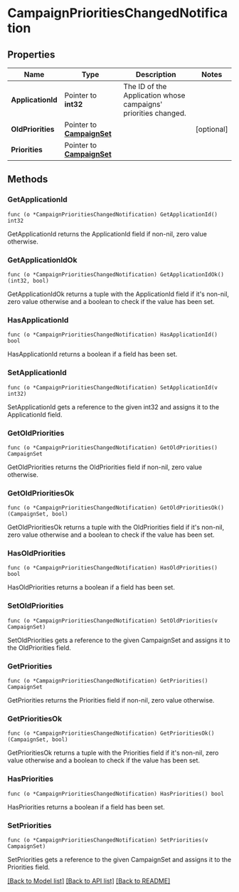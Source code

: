 # CampaignPrioritiesChangedNotification

## Properties

Name | Type | Description | Notes
------------ | ------------- | ------------- | -------------
**ApplicationId** | Pointer to **int32** | The ID of the Application whose campaigns&#39; priorities changed. | 
**OldPriorities** | Pointer to [**CampaignSet**](CampaignSet.md) |  | [optional] 
**Priorities** | Pointer to [**CampaignSet**](CampaignSet.md) |  | 

## Methods

### GetApplicationId

`func (o *CampaignPrioritiesChangedNotification) GetApplicationId() int32`

GetApplicationId returns the ApplicationId field if non-nil, zero value otherwise.

### GetApplicationIdOk

`func (o *CampaignPrioritiesChangedNotification) GetApplicationIdOk() (int32, bool)`

GetApplicationIdOk returns a tuple with the ApplicationId field if it's non-nil, zero value otherwise
and a boolean to check if the value has been set.

### HasApplicationId

`func (o *CampaignPrioritiesChangedNotification) HasApplicationId() bool`

HasApplicationId returns a boolean if a field has been set.

### SetApplicationId

`func (o *CampaignPrioritiesChangedNotification) SetApplicationId(v int32)`

SetApplicationId gets a reference to the given int32 and assigns it to the ApplicationId field.

### GetOldPriorities

`func (o *CampaignPrioritiesChangedNotification) GetOldPriorities() CampaignSet`

GetOldPriorities returns the OldPriorities field if non-nil, zero value otherwise.

### GetOldPrioritiesOk

`func (o *CampaignPrioritiesChangedNotification) GetOldPrioritiesOk() (CampaignSet, bool)`

GetOldPrioritiesOk returns a tuple with the OldPriorities field if it's non-nil, zero value otherwise
and a boolean to check if the value has been set.

### HasOldPriorities

`func (o *CampaignPrioritiesChangedNotification) HasOldPriorities() bool`

HasOldPriorities returns a boolean if a field has been set.

### SetOldPriorities

`func (o *CampaignPrioritiesChangedNotification) SetOldPriorities(v CampaignSet)`

SetOldPriorities gets a reference to the given CampaignSet and assigns it to the OldPriorities field.

### GetPriorities

`func (o *CampaignPrioritiesChangedNotification) GetPriorities() CampaignSet`

GetPriorities returns the Priorities field if non-nil, zero value otherwise.

### GetPrioritiesOk

`func (o *CampaignPrioritiesChangedNotification) GetPrioritiesOk() (CampaignSet, bool)`

GetPrioritiesOk returns a tuple with the Priorities field if it's non-nil, zero value otherwise
and a boolean to check if the value has been set.

### HasPriorities

`func (o *CampaignPrioritiesChangedNotification) HasPriorities() bool`

HasPriorities returns a boolean if a field has been set.

### SetPriorities

`func (o *CampaignPrioritiesChangedNotification) SetPriorities(v CampaignSet)`

SetPriorities gets a reference to the given CampaignSet and assigns it to the Priorities field.


[[Back to Model list]](../README.md#documentation-for-models) [[Back to API list]](../README.md#documentation-for-api-endpoints) [[Back to README]](../README.md)


